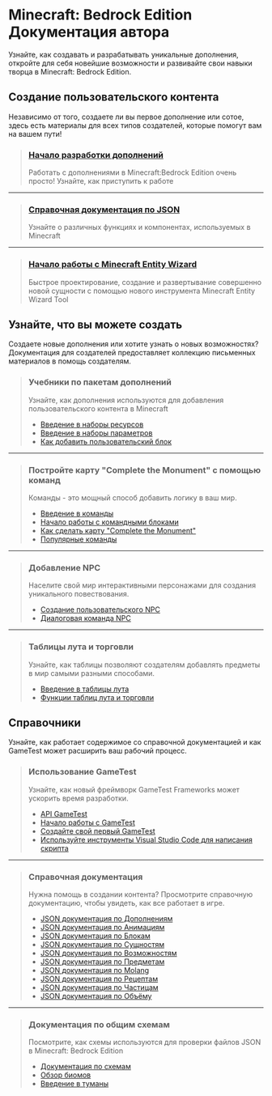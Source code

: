 # Minecraft: Bedrock Edition Документация автора

Узнайте, как создавать и разрабатывать уникальные дополнения, откройте для себя новейшие возможности и развивайте свои
навыки творца в Minecraft: Bedrock Edition.

## Создание пользовательского контента

Независимо от того, создаете ли вы первое дополнение или сотое, здесь есть материалы для всех типов создателей, которые
помогут вам на вашем пути!

> ### [Начало разработки дополнений](Tutorials/Adding_Content/Getting_Started.md)
>
> Работать с дополнениями в Minecraft:Bedrock Edition очень просто! Узнайте, как приступить к работе

---

> ### [Справочная документация по JSON](Reference_Documentation/JSON_Reference_Documentation.md)
>
> Узнайте о различных функциях и компонентах, используемых в Minecraft

---

> ### [Начало работы с Minecraft Entity Wizard](Tutorials/Adding_Content/Minecraft_Entity_Wizard.md)
>
> Быстрое проектирование, создание и развертывание совершенно новой сущности с помощью нового инструмента Minecraft Entity Wizard Tool

## Узнайте, что вы можете создать

Создаете новые дополнения или хотите узнать о новых возможностях? Документация для создателей предоставляет коллекцию
письменных материалов в помощь создателям.

> ### Учебники по пакетам дополнений
>
> Узнайте, как дополнения используются для добавления пользовательского контента в Minecraft
>
> + [Введение в наборы ресурсов](Tutorials/Adding_Content/Introduction_to_Resource_Packs.md)
> + [Введение в наборы параметров](Tutorials/Adding_Content/Introduction_to_Behavior_Packs.md)
> + [Как добавить пользовательский блок](Tutorials/Adding_Content/Adding_a_Custom_Block.md)

---

> ### Постройте карту "Complete the Monument" с помощью команд
>
> Команды - это мощный способ добавить логику в ваш мир.
>
> + [Введение в команды](Tutorials/Commands_and_Command_Blocks/Introduction_to_Commands.md)
> + [Начало работы с командными блоками](Tutorials/Commands_and_Command_Blocks/Getting_Started_with_Command_Blocks.md)
> + [Как сделать карту "Complete the Monument"](Tutorials/Commands_and_Command_Blocks/How_to_Make_a_Complete_the_Monument_Map.md)
> + [Популярные команды](Tutorials/Commands_and_Command_Blocks/Popular_Commands.md)

---

> ### Добавление NPC
>
> Населите свой мир интерактивными персонажами для создания уникального повествования.
>
> + [Создание пользовательского NPC](Tutorials/Adding_Content/Create_a_Custom_NPC.md)
> + [Диалоговая команда NPC](Tutorials/Adding_Content/NPC_Dialogue_Command.md)

---

> ### Таблицы лута и торговли
>
> Узнайте, как таблицы позволяют создателям добавлять предметы в мир самыми разными способами.
>
> + [Введение в таблицы лута](Tutorials/Adding_Content/Introduction_to_Loot_Tables.md)
> + [Функции таблиц лута и торговли](Tutorials/Adding_Content/Loot_and_Trade_Table_Functions.md)

## Справочники

Узнайте, как работает содержимое со справочной документацией и как GameTest может расширить ваш рабочий процесс.

> ### Использование GameTest
>
> Узнайте, как новый фреймворк GameTest Frameworks может ускорить время разработки.
> + [API GameTest](Reference_Documentation/GameTest/GameTest_API/Modules/mojang-gametest/mojang-gametest.md)
> + [Начало работы с GameTest](Tutorials/GameTest_Framework/Getting_Started_with_GameTest.md)
> + [Создайте свой первый GameTest](Tutorials/GameTest_Framework/Build_your_first_GameTest.md)
> + [Используйте инструменты Visual Studio Code для написания скрипта](Tutorials/GameTest_Framework/Use_Visual_Studio_Code_tools_to_write_script.md)

---

> ### Справочная документация
>
> Нужна помощь в создании контента? Просмотрите справочную документацию, чтобы увидеть, как все работает в игре.
>
> + [JSON документация по Дополнениям](Reference_Documentation/Behavior_Pack/Addons_JSON/Addons_Documentation_Homepage.md)
> + [JSON документация по Анимациям](Reference_Documentation/Behavior_Pack/Animation_JSON/Animation_Documentation_Homepage.md)
> + [JSON документация по Блокам](Reference_Documentation/Behavior_Pack/Block_JSON/Block_Documentation_Homepage.md)
> + [JSON документация по Сущностям](Reference_Documentation/Behavior_Pack/Entity_JSON/Entity_Documentation_Homepage.md)
> + [JSON документация по Возможностям](Reference_Documentation/Behavior_Pack/Feature_JSON/Feature_Documentation_Homepage.md)
> + [JSON документация по Предметам](Reference_Documentation/Behavior_Pack/Item_JSON/Item_Documentation_Homepage.md)
> + [JSON документация по Molang](Reference_Documentation/Molang_Documentation/Molang_Documentation_Homepage.md)
> + [JSON документация по Рецептам](Reference_Documentation/Behavior_Pack/Recipe_JSON/Recipe_Documentation_Homepage.md)
> + [JSON документация по Частицам](Reference_Documentation/Behavior_Pack/Particle_JSON/Particle_Documentation_Homepage.md)
> + [JSON документация по Объёму](Reference_Documentation/Behavior_Pack/Volume_JSON/Volume_Documentation_Homepage.md)

---

> ### Документация по общим схемам
>
> Посмотрите, как схемы используются для проверки файлов JSON в Minecraft: Bedrock Edition
>
> + [Документация по схемам](Reference_Documentation/Behavior_Pack/Schemas/Schema_Documentation_Homepage.md)
> + [Обзор биомов](Reference_Documentation/Behavior_Pack/Biomes.md)
> + [Введение в туманы](Reference_Documentation/Behavior_Pack/Fog_JSON/Introduction_to_Fogs.md)
